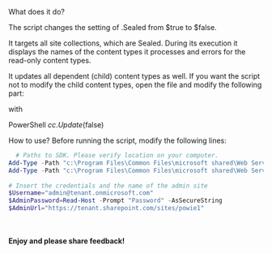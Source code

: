 What does it do?
 

The script changes the setting of .Sealed from $true to $false.

 

It targets all site collections, which are Sealed. During its execution it displays the names of the content types it processes and errors for the read-only content types.

 

 



 

 

 

It updates all dependent (child) content types as well. If you want the script not to modify the child content types, open the file and modify the following part:

 

 

with

PowerShell
$cc.Update($false)
 
 

 

 

How to use?
Before running the script, modify the following lines:

 

```PowerShell
  # Paths to SDK. Please verify location on your computer. 
Add-Type -Path "c:\Program Files\Common Files\microsoft shared\Web Server Extensions\15\ISAPI\Microsoft.SharePoint.Client.dll"  
Add-Type -Path "c:\Program Files\Common Files\microsoft shared\Web Server Extensions\15\ISAPI\Microsoft.SharePoint.Client.Runtime.dll"  
 
# Insert the credentials and the name of the admin site 
$Username="admin@tenant.onmicrosoft.com" 
$AdminPassword=Read-Host -Prompt "Password" -AsSecureString 
$AdminUrl="https://tenant.sharepoint.com/sites/powie1" 
```         
 



<br/><br/>
<b>Enjoy and please share feedback!</b>